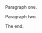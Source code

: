 
Paragraph one.

<!-- This is a simple comment -->

<!--
	This is another comment.
-->

Paragraph two.

<!-- one comment block -- -- with two comments -->

The end.
